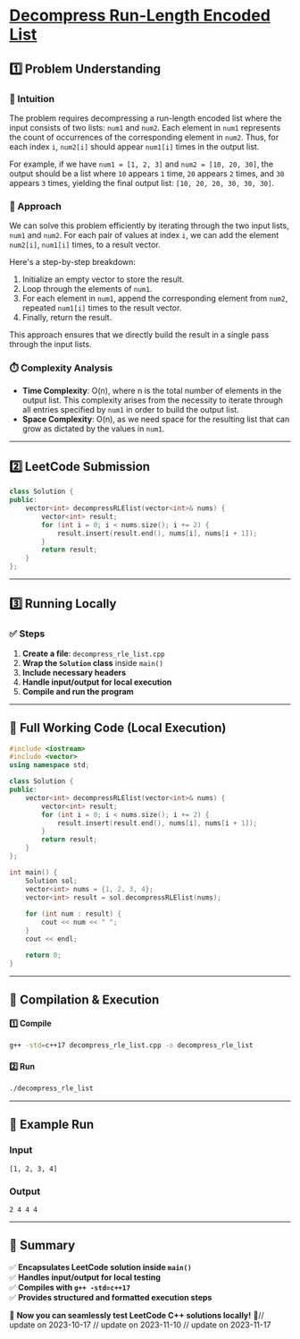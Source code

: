 # **[Decompress Run-Length Encoded List](https://leetcode.com/problems/decompress-run-length-encoded-list/description/)**  

## **1️⃣ Problem Understanding**  
### **📌 Intuition**  
The problem requires decompressing a run-length encoded list where the input consists of two lists: `num1` and `num2`. Each element in `num1` represents the count of occurrences of the corresponding element in `num2`. Thus, for each index `i`, `num2[i]` should appear `num1[i]` times in the output list. 

For example, if we have `num1 = [1, 2, 3]` and `num2 = [10, 20, 30]`, the output should be a list where `10` appears `1` time, `20` appears `2` times, and `30` appears `3` times, yielding the final output list: `[10, 20, 20, 30, 30, 30]`.

### **🚀 Approach**  
We can solve this problem efficiently by iterating through the two input lists, `num1` and `num2`. For each pair of values at index `i`, we can add the element `num2[i]`, `num1[i]` times, to a result vector. 

Here's a step-by-step breakdown:
1. Initialize an empty vector to store the result.
2. Loop through the elements of `num1`.
3. For each element in `num1`, append the corresponding element from `num2`, repeated `num1[i]` times to the result vector.
4. Finally, return the result.

This approach ensures that we directly build the result in a single pass through the input lists.

### **⏱️ Complexity Analysis**  
- **Time Complexity**: O(n), where n is the total number of elements in the output list. This complexity arises from the necessity to iterate through all entries specified by `num1` in order to build the output list.
- **Space Complexity**: O(n), as we need space for the resulting list that can grow as dictated by the values in `num1`.

---  

## **2️⃣ LeetCode Submission**  
```cpp
class Solution {
public:
    vector<int> decompressRLElist(vector<int>& nums) {
        vector<int> result;
        for (int i = 0; i < nums.size(); i += 2) {
            result.insert(result.end(), nums[i], nums[i + 1]);
        }
        return result;
    }
};  
```  

---  

## **3️⃣ Running Locally**  
### **✅ Steps**  
1. **Create a file**: `decompress_rle_list.cpp`  
2. **Wrap the `Solution` class** inside `main()`  
3. **Include necessary headers**  
4. **Handle input/output for local execution**  
5. **Compile and run the program**  

---  

## **📝 Full Working Code (Local Execution)**  
```cpp
#include <iostream>
#include <vector>
using namespace std;

class Solution {
public:
    vector<int> decompressRLElist(vector<int>& nums) {
        vector<int> result;
        for (int i = 0; i < nums.size(); i += 2) {
            result.insert(result.end(), nums[i], nums[i + 1]);
        }
        return result;
    }
};

int main() {
    Solution sol;
    vector<int> nums = {1, 2, 3, 4};
    vector<int> result = sol.decompressRLElist(nums);
    
    for (int num : result) {
        cout << num << " ";
    }
    cout << endl;

    return 0;
}  
```  

---  

## **🔧 Compilation & Execution**  
#### **1️⃣ Compile**  
```bash
g++ -std=c++17 decompress_rle_list.cpp -o decompress_rle_list
```  

#### **2️⃣ Run**  
```bash
./decompress_rle_list
```  

---  

## **🎯 Example Run**  
### **Input**  
```
[1, 2, 3, 4]
```  
### **Output**  
```
2 4 4 4 
```  

---  

## **📌 Summary**  
✅ **Encapsulates LeetCode solution inside `main()`**  
✅ **Handles input/output for local testing**  
✅ **Compiles with `g++ -std=c++17`**  
✅ **Provides structured and formatted execution steps**  

🚀 **Now you can seamlessly test LeetCode C++ solutions locally!** 🚀// update on 2023-10-17
// update on 2023-11-10
// update on 2023-11-17
